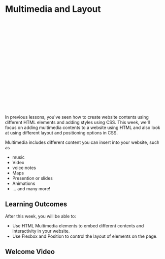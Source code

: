 # Multimedia and Layout

<div style="position: relative; padding-bottom: 56.25%; height: 0; margin: 20px 0px;"><iframe src="" title="YouTube video player" frameborder="0"  allowfullscreen style="position: absolute; top: 0; left: 0; width: 100%; height: 100%; background: url(./multimedia-and-layout/multimedia/multimedia-4.png); background-size: cover;"></iframe></div>

In previous lessons, you've seen how to create website contents using different HTML elements and adding styles using CSS. This week, we'll focus on adding multimedia contents to a website using HTML and also look at using different layout and positioning options in CSS.

Multimedia includes different content you can insert into your website, such as

- music
- Video
- voice notes
- Maps
- Presention or slides
- Animations
- ... and many more!

## Learning Outcomes

After this week, you will be able to:

- Use HTML Multimedia elements to embed different contents and interactivity in your website.
- Use Flexbox and Position to control the layout of elements on the page.

## Welcome Video

<!-- TODO: Welcome video -->